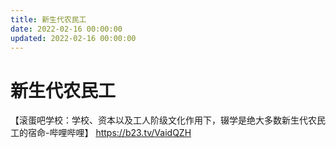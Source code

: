 ```yaml
---
title: 新生代农民工
date: 2022-02-16 00:00:00
updated: 2022-02-16 00:00:00
---
```


# 新生代农民工

【滚蛋吧学校：学校、资本以及工人阶级文化作用下，辍学是绝大多数新生代农民工的宿命-哔哩哔哩】 https://b23.tv/VaidQZH
